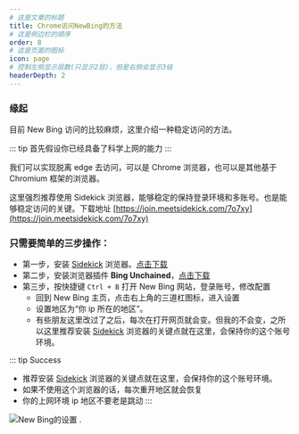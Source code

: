 ```yaml
---
# 这是文章的标题
title: Chrome访问NewBing的方法
# 这是侧边栏的顺序
order: 8
# 这是页面的图标
icon: page
# 控制左侧显示层数(只显示2层)，但是右侧会显示3级
headerDepth: 2
---
```

### 缘起
目前 New Bing 访问的比较麻烦，这里介绍一种稳定访问的方法。

::: tip 
首先假设你已经具备了科学上网的能力
:::

我们可以实现脱离 edge 去访问，可以是 Chrome 浏览器，也可以是其他基于 Chromium 框架的浏览器。

这里强烈推荐使用 Sidekick 浏览器，能够稳定的保持登录环境和多账号。也是能够稳定访问的关键。下载地址 [https://join.meetsidekick.com/7o7xy](https://join.meetsidekick.com/7o7xy)

### 只需要简单的三步操作：

-   第一步，安装 [Sidekick](https://join.meetsidekick.com/7o7xy) 浏览器。[点击下载](https://join.meetsidekick.com/7o7xy)
-   第二步，安装浏览器插件 **Bing Unchained**，[点击下载](https://chrome.google.com/webstore/detail/bing-unchained-use-new-bi/laldfnbbeocphnilnofhedhcjcnchbld)
-   第三步，按快捷键 `Ctrl + B` 打开 New Bing 网站，登录账号，修改配置
    -   回到 New Bing 主页，点击右上角的三道杠图标，进入设置
    -   设置地区为“你 ip 所在的地区”。
    -   有些朋友这里改过了之后，每次在打开网页就会变。但我的不会变，之所以这里推荐安装 [Sidekick](https://join.meetsidekick.com/7o7xy) 浏览器的关键点就在这里，会保持你的这个账号环境。



::: tip Success
- 推荐安装 [Sidekick](https://join.meetsidekick.com/7o7xy) 浏览器的关键点就在这里，会保持你的这个账号环境。 
- 如果不使用这个浏览器的话，每次重开地区就会恢复
- 你的上网环境 ip 地区不要老是跳动
:::


![New Bing的设置](/assets/2023040517054925.png) . 
